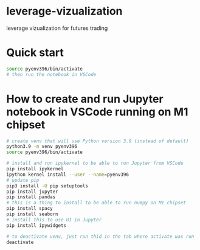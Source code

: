 # leverage-vizualization
leverage vizualization for futures trading

# Quick start

```bash
source pyenv396/bin/activate
# then run the notebook in VSCode
```

# How to create and run Jupyter notebook in VSCode running on M1 chipset

```bash
# create venv that will use Python version 3.9 (instead of default)
python3.9 -m venv pyenv396
source pyenv396/bin/activate

# install and run ipykernel to be able to run Jupyter from VSCode
pip install ipykernel
ipython kernel install --user --name=pyenv396
# update pip
pip3 install -U pip setuptools
pip install jupyter
pip install pandas
# this is a thing to install to be able to run numpy on M1 chipset
pip install spacy
pip install seaborn
# install this to use UI in Jupyter
pip install ipywidgets

# to deactivate venv, just run thid in the tab where activate was run
deactivate
```